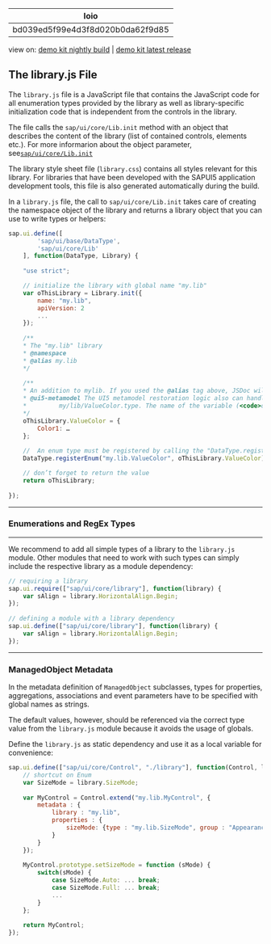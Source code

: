 <!-- loiobd039ed5f99e4d3f8d020b0da62f9d85 -->

| loio |
| -----|
| bd039ed5f99e4d3f8d020b0da62f9d85 |

<div id="loio">

view on: [demo kit nightly build](https://sdk.openui5.org/nightly/#/topic/bd039ed5f99e4d3f8d020b0da62f9d85) | [demo kit latest release](https://sdk.openui5.org/topic/bd039ed5f99e4d3f8d020b0da62f9d85)</div>

## The library.js File

The `library.js` file is a JavaScript file that contains the JavaScript code for all enumeration types provided by the library as well as library-specific initialization code that is independent from the controls in the library.

The file calls the `sap/ui/core/Lib.init` method with an object that describes the content of the library \(list of contained controls, elements etc.\). For more informarion about the object parameter, see[`sap/ui/core/Lib.init`](https://sdk.openui5.org/api/sap.ui.core.Lib%23methods/sap.ui.core.Lib.init)

The library style sheet file \(`library.css`\) contains all styles relevant for this library. For libraries that have been developed with the SAPUI5 application development tools, this file is also generated automatically during the build.

In a `library.js` file, the call to `sap/ui/core/Lib.init` takes care of creating the namespace object of the library and returns a library object that you can use to write types or helpers:

```js
sap.ui.define([
		'sap/ui/base/DataType',
		'sap/ui/core/Lib'
	], function(DataType, Library) {
 
	"use strict";

	// initialize the library with global name "my.lib"
	var oThisLibrary = Library.init({
		name: "my.lib",
		apiVersion: 2
		...
	});	
 
	/**
	* The "my.lib" library
	* @namespace
	* @alias my.lib
	*/
 
	/**
	* An addition to mylib. If you used the @alias tag above, JSDoc will recognize this as my.lib.ValueColor.
	* @ui5-metamodel The UI5 metamodel restoration logic also can handle this kind of definition and will create an enumeration type
	*         my/lib/ValueColor.type. The name of the variable (<code>oThisLibrary</code>) is not mandatory, just an example.
	*/
	oThisLibrary.ValueColor = {
		Color1: …
	};
 
	//  An enum type must be registered by calling the "DataType.registerEnum()" method
	DataType.registerEnum("my.lib.ValueColor", oThisLibrary.ValueColor);

	// don’t forget to return the value
	return oThisLibrary;
 
});
```

***

<a name="loiobd039ed5f99e4d3f8d020b0da62f9d85__section_cxp_t22_2z"/>

### Enumerations and RegEx Types

***

We recommend to add all simple types of a library to the `library.js` module. Other modules that need to work with such types can simply include the respective library as a module dependency:

```js
// requiring a library
sap.ui.require(["sap/ui/core/library"], function(library) {
    var sAlign = library.HorizontalAlign.Begin;
});
 
// defining a module with a library dependency
sap.ui.define(["sap/ui/core/library"], function(library) {
    var sAlign = library.HorizontalAlign.Begin;
});
```

***

<a name="loiobd039ed5f99e4d3f8d020b0da62f9d85__section_tx3_y22_2z"/>

### ManagedObject Metadata

In the metadata definition of `ManagedObject` subclasses, types for properties, aggregations, associations and event parameters have to be specified with global names as strings.

The default values, however, should be referenced via the correct type value from the `library.js` module because it avoids the usage of globals.

Define the `library.js` as static dependency and use it as a local variable for convenience:

```js
sap.ui.define(["sap/ui/core/Control", "./library"], function(Control, library) {
    // shortcut on Enum
    var SizeMode = library.SizeMode;
 
    var MyControl = Control.extend("my.lib.MyControl", {
        metadata : {
            library : "my.lib",
            properties : {
                sizeMode: {type : "my.lib.SizeMode", group : "Appearance", defaultValue : SizeMode.Auto}
            }
        }
    });
 
    MyControl.prototype.setSizeMode = function (sMode) {
        switch(sMode) {
            case SizeMode.Auto: ... break;
            case SizeMode.Full: ... break;
            ...
        }
    };
 
    return MyControl;
});
```

